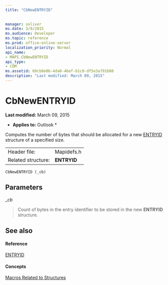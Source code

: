 ```yaml
---
title: "CbNewENTRYID"
 
 
manager: soliver
ms.date: 3/9/2015
ms.audience: Developer
ms.topic: reference
ms.prod: office-online-server
localization_priority: Normal
api_name:
- MAPI.CbNewENTRYID
api_type:
- COM
ms.assetid: 69cb8e0b-4da0-46ef-b1c0-df5e3a791b08
description: "Last modified: March 09, 2015"
---
```


# CbNewENTRYID

 **Last modified:** March 09, 2015 
  
 * **Applies to:** Outlook * 
  
Computes the number of bytes that should be allocated for a new [ENTRYID](entryid.md) structure of a specified size. 
  
|||
|:-----|:-----|
|Header file:  <br/> |Mapidefs.h  <br/> |
|Related structure:  <br/> |**ENTRYID** <br/> |
   
```
CbNewENTRYID (_cb)
```

## Parameters

 __cb_
  
> Count of bytes in the entry identifier to be stored in the new **ENTRYID** structure. 
    
## See also

#### Reference

[ENTRYID](entryid.md)
#### Concepts

[Macros Related to Structures](macros-related-to-structures.md)

